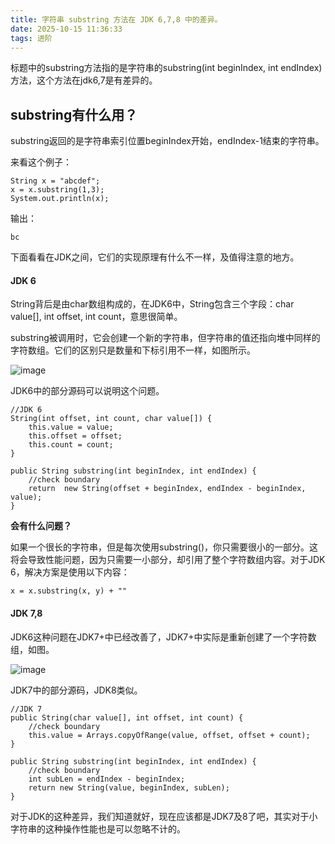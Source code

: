 ```yaml
---
title: 字符串 substring 方法在 JDK 6,7,8 中的差异。
date: 2025-10-15 11:36:33
tags: 进阶
---
```


标题中的substring方法指的是字符串的substring(int beginIndex, int endIndex)方法，这个方法在jdk6,7是有差异的。

## substring有什么用？

substring返回的是字符串索引位置beginIndex开始，endIndex-1结束的字符串。

来看这个例子：

```
String x = "abcdef";
x = x.substring(1,3);
System.out.println(x);
```
输出：

```
bc
```

下面看看在JDK之间，它们的实现原理有什么不一样，及值得注意的地方。

#### JDK 6

String背后是由char数组构成的，在JDK6中，String包含三个字段：char value[], int offset, int count，意思很简单。

substring被调用时，它会创建一个新的字符串，但字符串的值还指向堆中同样的字符数组。它们的区别只是数量和下标引用不一样，如图所示。

![image](https://www.programcreek.com/wp-content/uploads/2013/09/string-substring-jdk6-650x389.jpeg)

JDK6中的部分源码可以说明这个问题。

```
//JDK 6
String(int offset, int count, char value[]) {
	this.value = value;
	this.offset = offset;
	this.count = count;
}
 
public String substring(int beginIndex, int endIndex) {
	//check boundary
	return  new String(offset + beginIndex, endIndex - beginIndex, value);
}
```

**会有什么问题？**

如果一个很长的字符串，但是每次使用substring()，你只需要很小的一部分。这将会导致性能问题，因为只需要一小部分，却引用了整个字符数组内容。对于JDK 6，解决方案是使用以下内容：

```
x = x.substring(x, y) + ""
```

#### JDK 7,8

JDK6这种问题在JDK7+中已经改善了，JDK7+中实际是重新创建了一个字符数组，如图。

![image](https://www.programcreek.com/wp-content/uploads/2013/09/string-substring-jdk71-650x389.jpeg)


JDK7中的部分源码，JDK8类似。

```
//JDK 7
public String(char value[], int offset, int count) {
	//check boundary
	this.value = Arrays.copyOfRange(value, offset, offset + count);
}
 
public String substring(int beginIndex, int endIndex) {
	//check boundary
	int subLen = endIndex - beginIndex;
	return new String(value, beginIndex, subLen);
}
```

对于JDK的这种差异，我们知道就好，现在应该都是JDK7及8了吧，其实对于小字符串的这种操作性能也是可以忽略不计的。

